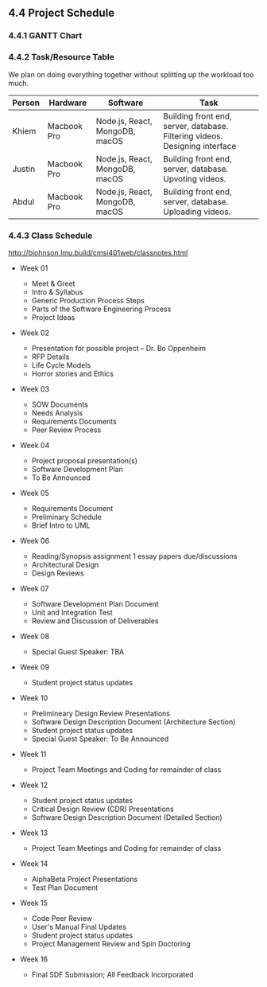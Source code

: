 ## 4.4 Project Schedule

### 4.4.1 GANTT Chart

### 4.4.2 Task/Resource Table

We plan on doing everything together without splitting up the workload too much.


Person     | Hardware              | Software                          | Task          
---------- | --------------------- | --------------------------------- | ----------------------------------------------------
Khiem      | Macbook Pro           | Node.js, React, MongoDB, macOS    | Building front end, server, database. Filtering videos. Designing interface
Justin     | Macbook Pro           | Node.js, React, MongoDB, macOS    | Building front end, server, database. Upvoting videos.  
Abdul      | Macbook Pro           | Node.js, React, MongoDB, macOS    | Building front end, server, database. Uploading videos.


### 4.4.3 Class Schedule

http://bjohnson.lmu.build/cmsi401web/classnotes.html

- Week 01
   - Meet & Greet
   - Intro & Syllabus
   - Generic Production Process Steps
   - Parts of the Software Engineering Process
   - Project Ideas
   
- Week 02
   - Presentation for possible project – Dr. Bo Oppenheim
   - RFP Details
   - Life Cycle Models
   - Horror stories and Ethics
   
- Week 03
   - SOW Documents
   - Needs Analysis
   - Requirements Documents
   - Peer Review Process
   
- Week 04
   - Project proposal presentation(s)
   - Software Development Plan
   - To Be Announced
   
- Week 05
   - Requirements Document
   - Preliminary Schedule
   - Brief Intro to UML
   
- Week 06
   - Reading/Synopsis assignment 1 essay papers due/discussions
   - Architectural Design
   - Design Reviews
   
- Week 07
   - Software Development Plan Document
   - Unit and Integration Test
   - Review and Discussion of Deliverables
   
- Week 08
   - Special Guest Speaker: TBA
   
- Week 09
   - Student project status updates
   
- Week 10
   - Prelimineary Design Review Presentations
   - Software Design Description Document (Architecture Section)
   - Student project status updates
   - Special Guest Speaker: To Be Announced
   
- Week 11
   - Project Team Meetings and Coding for remainder of class
   
- Week 12
   - Student project status updates
   - Critical Design Review (CDR) Presentations
   - Software Design Description Document (Detailed Section)
   
- Week 13
   - Project Team Meetings and Coding for remainder of class

- Week 14
   - AlphaBeta Project Presentations
   - Test Plan Document

- Week 15 
   - Code Peer Review
   - User's Manual Final Updates
   - Student project status updates
   - Project Management Review and Spin Doctoring
   
- Week 16
   - Final SDF Submission; All Feedback Incorporated


